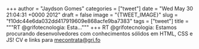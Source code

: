 
+++
author = "Jaydson Gomes"
categories = ["tweet"]
date = "Wed May 30 21:04:31 +0000 2012"
draft = false
image = "{TWEET_IMAGE}"
slug = "f10dc44e6da032dd417919609e868acfe9ba7383"
tags = ["tweet"]
title = """RT @grifotecnologia: Esta..."""
+++
RT @grifotecnologia: Estamos procurando desenvolvedores com conhecimentos sólidos em HTML, CSS e JS! CV e links para mecontrata@gri.fo
